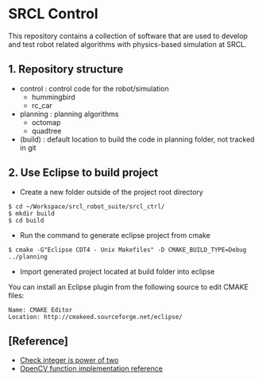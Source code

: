 # SRCL Control

This repository contains a collection of software that are used to develop and test robot related algorithms with physics-based simulation at SRCL.

## 1. Repository structure

+ control : control code for the robot/simulation
  - hummingbird
  - rc_car
+ planning : planning algorithms
  - octomap
  - quadtree
+ (build) : default location to build the code in planning folder, not tracked in git

## 2. Use Eclipse to build project

* Create a new folder outside of the project root directory

```
$ cd ~/Workspace/srcl_robot_suite/srcl_ctrl/
$ mkdir build
$ cd build
```
* Run the command to generate eclipse project from cmake

```
$ cmake -G"Eclipse CDT4 - Unix Makefiles" -D CMAKE_BUILD_TYPE=Debug ../planning
```
* Import generated project located at build folder into eclipse

You can install an Eclipse plugin from the following source to edit CMAKE files:

```
Name: CMAKE Editor
Location: http://cmakeed.sourceforge.net/eclipse/
```

## [Reference]

* [Check integer is power of two](http://www.exploringbinary.com/ten-ways-to-check-if-an-integer-is-a-power-of-two-in-c/)
* [OpenCV function implementation reference](https://github.com/Itseez/opencv/blob/master/modules/imgproc/src/thresh.cpp#L1192)
